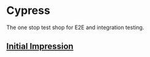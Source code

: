 # Cypress

The one stop test shop for E2E and integration testing.

## [Initial Impression](initial-impression.md)
